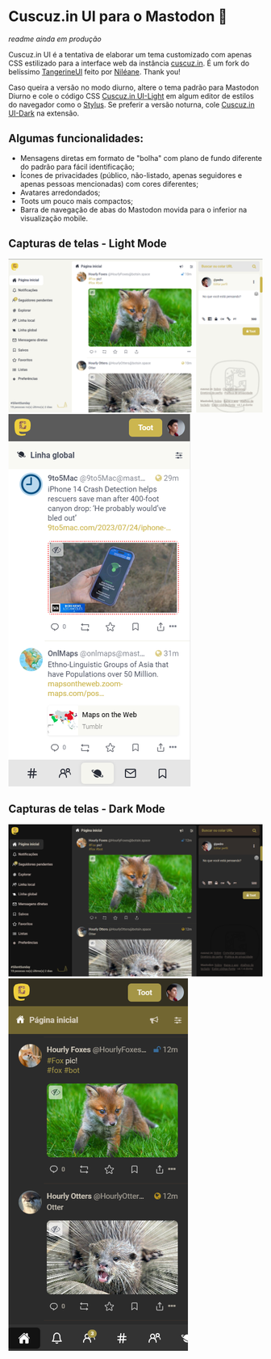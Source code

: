 # Cuscuz.in UI para o Mastodon 🐘
*readme ainda em produção*

Cuscuz.in UI é a tentativa de elaborar um tema customizado com apenas CSS estilizado para a interface web da instância [cuscuz.in](https://cuscuz.in).
É um fork do belíssimo [TangerineUI](https://github.com/nileane/TangerineUI-for-Mastodon) feito por [Niléane](https://nileane.fr/@nileane). Thank you! 

Caso queira a versão no modo diurno, altere o tema padrão para Mastodon Diurno e cole o código CSS [Cuscuz.in UI-Light](https://github.com/thargonion/Cuscuz.in-UI-Mastodon/blob/main/CuscuzinUI-Light-single-column.css) em algum editor de estilos do navegador como o [Stylus](https://addons.mozilla.org/pt-PT/firefox/addon/styl-us/). Se preferir a versão noturna, cole [Cuscuz.in UI-Dark](https://github.com/thargonion/Cuscuz.in-UI-Mastodon/blob/main/CuscuzinUI-Dark-single-column.css) na extensão.

## Algumas funcionalidades:

- Mensagens diretas em formato de "bolha" com plano de fundo diferente do padrão para fácil identificação; 
- Ícones de privacidades (público, não-listado, apenas seguidores e apenas pessoas mencionadas) com cores diferentes;
- Avatares arredondados;
- Toots um pouco mais compactos;
- Barra de navegação de abas do Mastodon movida para o inferior na visualização mobile.  
## Capturas de telas - Light Mode
![Captura de tela de um perfil no modo desktop](https://github.com/thargonion/Cuscuz.in-UI-Mastodon/blob/main/screenshots/global_light-desktop.png)
<img src="https://github.com/thargonion/Cuscuz.in-UI-Mastodon/blob/main/screenshots/global_light-mobile.png">
## Capturas de telas - Dark Mode
![Captura de tela de um perfil no modo desktop](https://github.com/thargonion/Cuscuz.in-UI-Mastodon/blob/main/screenshots/global_dark-desktop.png)
<img src="https://github.com/thargonion/Cuscuz.in-UI-Mastodon/blob/main/screenshots/global_dark-mobile.png">
